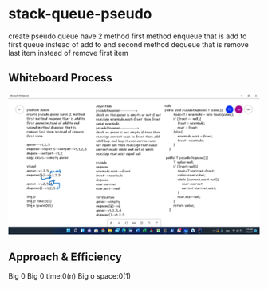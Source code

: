 # stack-queue-pseudo
create pseudo queue have 2 method first method enqueue that is add to  first queue instead of add to end second method dequeue that is remove last item instead of remove first item

## Whiteboard Process

![stack-queue-pseudo](2021-08-09.png)
## Approach & Efficiency

Big 0
Big 0 time:0(n)
Big o space:0(1)